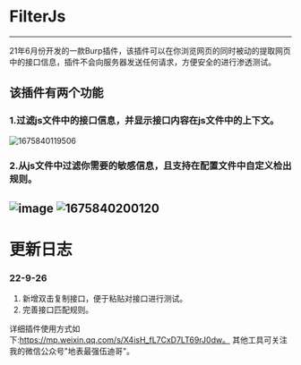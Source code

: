 # FilterJs
---
21年6月份开发的一款Burp插件，该插件可以在你浏览网页的同时被动的提取网页中的接口信息，插件不会向服务器发送任何请求，方便安全的进行渗透测试。
## 该插件有两个功能
### 1.过滤js文件中的接口信息，并显示接口内容在js文件中的上下文。
![1675840119506](https://user-images.githubusercontent.com/57693945/217458940-7a6d1ca4-6126-4092-b4f4-6d08518cf8f8.png)
### 2.从js文件中过滤你需要的敏感信息，且支持在配置文件中自定义检出规则。
![image](https://user-images.githubusercontent.com/57693945/217459779-2f51a821-bd6b-4b22-99d6-aa155aab538a.png)
![1675840200120](https://user-images.githubusercontent.com/57693945/217459195-c8798797-7357-4a65-a7f3-a5321c19ef5e.png)
---


# 更新日志
### 22-9-26 
1. 新增双击复制接口，便于粘贴对接口进行测试。
2. 完善接口匹配规则。

详细插件使用方式如下:https://mp.weixin.qq.com/s/X4isH_fL7CxD7LT69rJ0dw。
其他工具可关注我的微信公众号"地表最强伍迪哥"。
